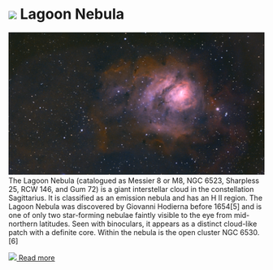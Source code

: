 # ![](/home/lcv/Dropbox/AstroPhotography//Imaging//Common/pyl-tiny.png) Lagoon Nebula
![IMG](../Imaging//HD/Lagoon_Nebula.jpg)
The Lagoon Nebula (catalogued as Messier 8 or M8, NGC 6523, Sharpless 25, RCW 146, and Gum 72) is a giant interstellar cloud in the constellation Sagittarius. It is classified as an emission nebula and has an H II region. The Lagoon Nebula was discovered by Giovanni Hodierna before 1654[5] and is one of only two star-forming nebulae faintly visible to the eye from mid-northern latitudes. Seen with binoculars, it appears as a distinct cloud-like patch with a definite core. Within the nebula is the open cluster NGC 6530.[6]

[![](/home/lcv/Dropbox/AstroPhotography//Imaging//Common/Wikipedia.png) Read more](https://en.wikipedia.org/wiki/Lagoon_Nebula)
